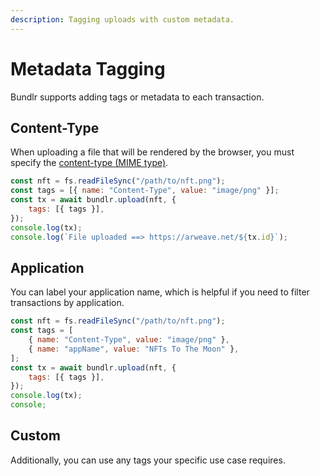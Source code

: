 ```yaml
---
description: Tagging uploads with custom metadata.
---
```


# Metadata Tagging

Bundlr supports adding tags or metadata to each transaction.

## Content-Type

When uploading a file that will be rendered by the browser, you must specify the [content-type (MIME type)](https://developer.mozilla.org/en-US/Web/HTTP/Basics_of_HTTP/MIME_types/Common_types).

```js
const nft = fs.readFileSync("/path/to/nft.png");
const tags = [{ name: "Content-Type", value: "image/png" }];
const tx = await bundlr.upload(nft, {
	tags: [{ tags }],
});
console.log(tx);
console.log(`File uploaded ==> https://arweave.net/${tx.id}`);
```

## Application

You can label your application name, which is helpful if you need to filter transactions by application.

```js
const nft = fs.readFileSync("/path/to/nft.png");
const tags = [
	{ name: "Content-Type", value: "image/png" },
	{ name: "appName", value: "NFTs To The Moon" },
];
const tx = await bundlr.upload(nft, {
	tags: [{ tags }],
});
console.log(tx);
console;
```

## Custom

Additionally, you can use any tags your specific use case requires.
